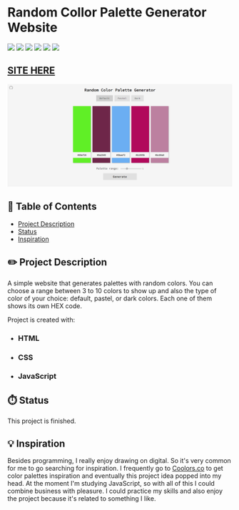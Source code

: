 # Random Collor Palette Generator Website

![](https://img.shields.io/github/forks/isabdch/random-color-palette-generator?color=%2360ef26&style=for-the-badge)
![](https://img.shields.io/github/languages/count/isabdch/random-color-palette-generator?color=%2360ef26&style=for-the-badge)
![](https://img.shields.io/github/repo-size/isabdch/random-color-palette-generator?color=%2360ef26&style=for-the-badge)
![](https://img.shields.io/github/issues/isabdch/random-color-palette-generator?color=%2360ef26&style=for-the-badge)
![](https://img.shields.io/github/stars/isabdch/random-color-palette-generator?color=%2360ef26&style=for-the-badge)
![](https://img.shields.io/github/license/isabdch/random-color-palette-generator?color=%2360ef26&style=for-the-badge)

 ## [SITE HERE](https://isabdch.github.io/random-color-palette-generator/)
![](images/screenshot1.png)

## 📖 Table of Contents

- [Project Description](#project-description)
- [Status](#status)
- [Inspiration](#inspiration)

## ✏️ Project Description

A simple website that generates palettes with random colors. You can choose a range between 3 to 10 colors to show up and also the type of color of your choice: default, pastel, or dark colors. Each one of them shows its own HEX code.

Project is created with:

- ### HTML

- ### CSS

- ### JavaScript

## ⏱️ Status

This project is finished.

## 💡 Inspiration

Besides programming, I really enjoy drawing on digital. So it's very common for me to go searching for inspiration. I frequently go to [Coolors.co](https://coolors.co/) to get color palettes inspiration and eventually this project idea popped into my head. At the moment I'm studying JavaScript, so with all of this I could combine business with pleasure. I could practice my skills and also enjoy the project because it's related to something I like.
